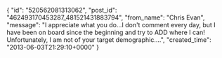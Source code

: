  {
   "id": "520562081313062",
   "post_id": "462493170453287_481521431883794",
   "from_name": "Chris Evan",
   "message": "I appreciate what you do...I don't comment every day, but I have been on board since the beginning and try to ADD where I can!  Unfortunately, I am not of your target demographic....",
   "created_time": "2013-06-03T21:29:10+0000"
 }

